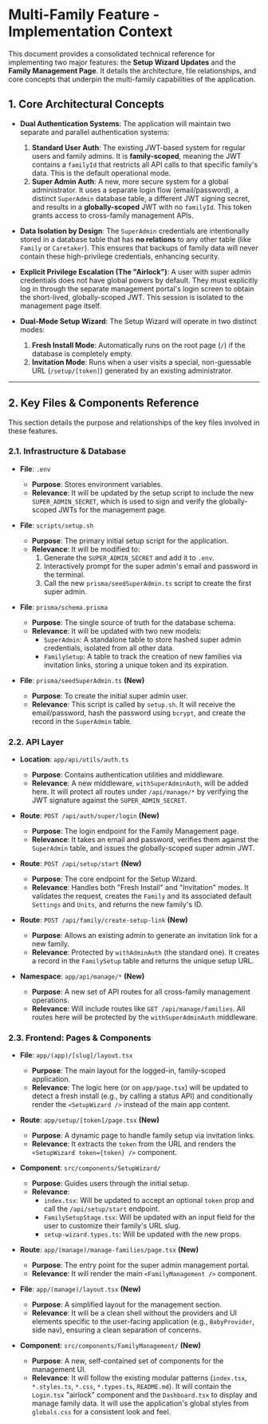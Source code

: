 # Multi-Family Feature - Implementation Context

This document provides a consolidated technical reference for implementing two major features: the **Setup Wizard Updates** and the **Family Management Page**. It details the architecture, file relationships, and core concepts that underpin the multi-family capabilities of the application.

## 1. Core Architectural Concepts

-   **Dual Authentication Systems**: The application will maintain two separate and parallel authentication systems:
    1.  **Standard User Auth**: The existing JWT-based system for regular users and family admins. It is **family-scoped**, meaning the JWT contains a `familyId` that restricts all API calls to that specific family's data. This is the default operational mode.
    2.  **Super Admin Auth**: A new, more secure system for a global administrator. It uses a separate login flow (email/password), a distinct `SuperAdmin` database table, a different JWT signing secret, and results in a **globally-scoped** JWT with no `familyId`. This token grants access to cross-family management APIs.

-   **Data Isolation by Design**: The `SuperAdmin` credentials are intentionally stored in a database table that has **no relations** to any other table (like `Family` or `Caretaker`). This ensures that backups of family data will never contain these high-privilege credentials, enhancing security.

-   **Explicit Privilege Escalation (The "Airlock")**: A user with super admin credentials does not have global powers by default. They must explicitly log in through the separate management portal's login screen to obtain the short-lived, globally-scoped JWT. This session is isolated to the management page itself.

-   **Dual-Mode Setup Wizard**: The Setup Wizard will operate in two distinct modes:
    1.  **Fresh Install Mode**: Automatically runs on the root page (`/`) if the database is completely empty.
    2.  **Invitation Mode**: Runs when a user visits a special, non-guessable URL (`/setup/[token]`) generated by an existing administrator.

---

## 2. Key Files & Components Reference

This section details the purpose and relationships of the key files involved in these features.

### 2.1. Infrastructure & Database

-   **File**: `.env`
    -   **Purpose**: Stores environment variables.
    -   **Relevance**: It will be updated by the setup script to include the new `SUPER_ADMIN_SECRET`, which is used to sign and verify the globally-scoped JWTs for the management page.

-   **File**: `scripts/setup.sh`
    -   **Purpose**: The primary initial setup script for the application.
    -   **Relevance**: It will be modified to:
        1.  Generate the `SUPER_ADMIN_SECRET` and add it to `.env`.
        2.  Interactively prompt for the super admin's email and password in the terminal.
        3.  Call the new `prisma/seedSuperAdmin.ts` script to create the first super admin.

-   **File**: `prisma/schema.prisma`
    -   **Purpose**: The single source of truth for the database schema.
    -   **Relevance**: It will be updated with two new models:
        -   `SuperAdmin`: A standalone table to store hashed super admin credentials, isolated from all other data.
        -   `FamilySetup`: A table to track the creation of new families via invitation links, storing a unique token and its expiration.

-   **File**: `prisma/seedSuperAdmin.ts` **(New)**
    -   **Purpose**: To create the initial super admin user.
    -   **Relevance**: This script is called by `setup.sh`. It will receive the email/password, hash the password using `bcrypt`, and create the record in the `SuperAdmin` table.

### 2.2. API Layer

-   **Location**: `app/api/utils/auth.ts`
    -   **Purpose**: Contains authentication utilities and middleware.
    -   **Relevance**: A new middleware, `withSuperAdminAuth`, will be added here. It will protect all routes under `/api/manage/*` by verifying the JWT signature against the `SUPER_ADMIN_SECRET`.

-   **Route**: `POST /api/auth/super/login` **(New)**
    -   **Purpose**: The login endpoint for the Family Management page.
    -   **Relevance**: It takes an email and password, verifies them against the `SuperAdmin` table, and issues the globally-scoped super admin JWT.

-   **Route**: `POST /api/setup/start` **(New)**
    -   **Purpose**: The core endpoint for the Setup Wizard.
    -   **Relevance**: Handles both "Fresh Install" and "Invitation" modes. It validates the request, creates the `Family` and its associated default `Settings` and `Units`, and returns the new family's ID.

-   **Route**: `POST /api/family/create-setup-link` **(New)**
    -   **Purpose**: Allows an existing admin to generate an invitation link for a new family.
    -   **Relevance**: Protected by `withAdminAuth` (the standard one). It creates a record in the `FamilySetup` table and returns the unique setup URL.

-   **Namespace**: `app/api/manage/*` **(New)**
    -   **Purpose**: A new set of API routes for all cross-family management operations.
    -   **Relevance**: Will include routes like `GET /api/manage/families`. All routes here will be protected by the `withSuperAdminAuth` middleware.

### 2.3. Frontend: Pages & Components

-   **File**: `app/(app)/[slug]/layout.tsx`
    -   **Purpose**: The main layout for the logged-in, family-scoped application.
    -   **Relevance**: The logic here (or on `app/page.tsx`) will be updated to detect a fresh install (e.g., by calling a status API) and conditionally render the `<SetupWizard />` instead of the main app content.

-   **Route**: `app/setup/[token]/page.tsx` **(New)**
    -   **Purpose**: A dynamic page to handle family setup via invitation links.
    -   **Relevance**: It extracts the `token` from the URL and renders the `<SetupWizard token={token} />` component.

-   **Component**: `src/components/SetupWizard/`
    -   **Purpose**: Guides users through the initial setup.
    -   **Relevance**:
        -   `index.tsx`: Will be updated to accept an optional `token` prop and call the `/api/setup/start` endpoint.
        -   `FamilySetupStage.tsx`: Will be updated with an input field for the user to customize their family's URL slug.
        -   `setup-wizard.types.ts`: Will be updated with the new props.

-   **Route**: `app/(manage)/manage-families/page.tsx` **(New)**
    -   **Purpose**: The entry point for the super admin management portal.
    -   **Relevance**: It will render the main `<FamilyManagement />` component.

-   **File**: `app/(manage)/layout.tsx` **(New)**
    -   **Purpose**: A simplified layout for the management section.
    -   **Relevance**: It will be a clean shell without the providers and UI elements specific to the user-facing application (e.g., `BabyProvider`, side nav), ensuring a clean separation of concerns.

-   **Component**: `src/components/FamilyManagement/` **(New)**
    -   **Purpose**: A new, self-contained set of components for the management UI.
    -   **Relevance**: It will follow the existing modular patterns (`index.tsx`, `*.styles.ts`, `*.css`, `*.types.ts`, `README.md`). It will contain the `Login.tsx` "airlock" component and the `Dashboard.tsx` to display and manage family data. It will use the application's global styles from `globals.css` for a consistent look and feel. 